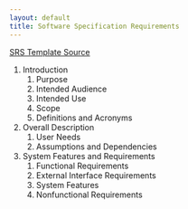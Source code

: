 ```yaml
---
layout: default
title: Software Specification Requirements
---
```


[SRS Template Source](https://www.perforce.com/blog/alm/how-write-software-requirements-specification-srs-document)
1. Introduction
    1. Purpose
    2. Intended Audience
    3. Intended Use
    4. Scope
    5. Definitions and Acronyms
2. Overall Description
    1. User Needs
    2. Assumptions and Dependencies
3. System Features and Requirements
    1. Functional Requirements
    2. External Interface Requirements
    3. System Features
    4. Nonfunctional Requirements
